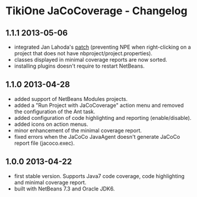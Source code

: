 # TikiOne JaCoCoverage - Changelog

## 1.1.1 2013-05-06

* integrated Jan Lahoda's [patch](https://github.com/jonathanlermitage/tikione-jacocoverage/pull/3) (preventing NPE when right-clicking on a project that does not have nbproject/project.properties).
* classes displayed in minimal coverage reports are now sorted.
* installing plugins doesn't require to restart NetBeans.

## 1.1.0 2013-04-28

* added support of NetBeans Modules projects.
* added a "Run Project with JaCoCoverage" action menu and removed the configuration of the Ant task.
* added configuration of code highlighting and reporting (enable/disable).
* added icons on action menus.
* minor enhancement of the minimal coverage report.
* fixed errors when the JaCoCo JavaAgent doesn't generate JaCoCo report file (jacoco.exec).

## 1.0.0 2013-04-22

* first stable version. Supports Java7 code coverage, code highlighting and minimal coverage report.
* built with NetBeans 7.3 and Oracle JDK6.
